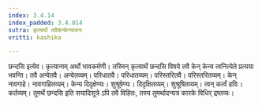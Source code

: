 ```yaml
---
index: 3.4.14
index_padded: 3.4.014
sutra: कृत्यार्थे तवैकेन्केन्यत्वनः
vritti: kashika

---
```

छन्दसि इत्येव। कृत्यानाम् अर्थो भावकर्मणी। तस्मिन् कृत्यार्थे छन्दसि विषये तवै केन् केन्य त्वनित्येते प्रत्यया भवन्ति। तवै अन्वेतवै। अन्वेतव्यम्। परिधातवै। परिधातव्यम्। परिस्तरितवै। परिस्तरितव्यम्। केन् नावगाहे। नावगाहितव्यम्। केन्य दिदृक्षेण्यः। शुश्रूषेण्यः। दिदृक्षितव्यम्। शुश्रूषितव्यम्। त्वन् कर्त्वं हविः। कर्तव्यम्। तुमर्थे छन्दसि इति सयादिसूत्रे ऽपि तवै विहितः, तस्य तुमर्थादन्यत्र कारके विधिर् द्रष्तव्यः।